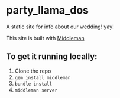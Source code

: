 # party_llama_dos
A static site for info about our wedding! yay!

This site is built with [Middleman](https://middlemanapp.com/)

## To get it running locally: 
1. Clone the repo
1. `gem install middleman`
1. `bundle install`
1. `middleman server`
